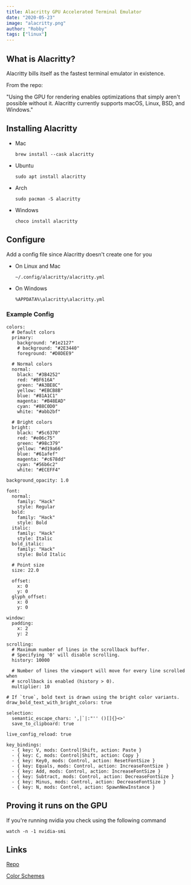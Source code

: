 ```yaml
---
title: Alacritty GPU Accelerated Terminal Emulator
date: "2020-05-23"
image: "alacritty.png"
author: "Robby"
tags: ["linux"]
---
```


## What is Alacritty?

Alacritty bills itself as the fastest terminal emulator in existence.

From the repo:

"Using the GPU for rendering enables optimizations that simply aren't possible without it. Alacritty currently supports macOS, Linux, BSD, and Windows."

## Installing Alacritty

- Mac

  ```
  brew install --cask alacritty
  ```

- Ubuntu

  ```
  sudo apt install alacritty
  ```

- Arch

  ```
  sudo pacman -S alacritty
  ```

- Windows

  ```
  choco install alacritty
  ```

## Configure

Add a config file since Alacritty doesn't create one for you

- On Linux and Mac

  ```
  ~/.config/alacritty/alacritty.yml
  ```

- On Windows

  ```
  %APPDATA%\alacritty\alacritty.yml
  ```

### Example Config

```
colors:
  # Default colors
  primary:
    background: "#1e2127"
    # background: "#2E3440"
    foreground: "#D8DEE9"

  # Normal colors
  normal:
    black: "#3B4252"
    red: "#BF616A"
    green: "#A3BE8C"
    yellow: "#EBCB8B"
    blue: "#81A1C1"
    magenta: "#B48EAD"
    cyan: "#88C0D0"
    white: "#abb2bf"

  # Bright colors
  bright:
    black: "#5c6370"
    red: "#e06c75"
    green: "#98c379"
    yellow: "#d19a66"
    blue: "#61afef"
    magenta: "#c678dd"
    cyan: "#56b6c2"
    white: "#ECEFF4"

background_opacity: 1.0

font:
  normal:
    family: "Hack"
    style: Regular
  bold:
    family: "Hack"
    style: Bold
  italic:
    family: "Hack"
    style: Italic
  bold_italic:
    family: "Hack"
    style: Bold Italic

  # Point size
  size: 22.0

  offset:
    x: 0
    y: 0
  glyph_offset:
    x: 0
    y: 0

window:
  padding:
    x: 2
    y: 2

scrolling:
  # Maximum number of lines in the scrollback buffer.
  # Specifying '0' will disable scrolling.
  history: 10000

  # Number of lines the viewport will move for every line scrolled when
  # scrollback is enabled (history > 0).
  multiplier: 10

# If `true`, bold text is drawn using the bright color variants.
draw_bold_text_with_bright_colors: true

selection:
  semantic_escape_chars: ',│`|:"'' ()[]{}<>'
  save_to_clipboard: true

live_config_reload: true

key_bindings:
  - { key: V, mods: Control|Shift, action: Paste }
  - { key: C, mods: Control|Shift, action: Copy }
  - { key: Key0, mods: Control, action: ResetFontSize }
  - { key: Equals, mods: Control, action: IncreaseFontSize }
  - { key: Add, mods: Control, action: IncreaseFontSize }
  - { key: Subtract, mods: Control, action: DecreaseFontSize }
  - { key: Minus, mods: Control, action: DecreaseFontSize }
  - { key: N, mods: Control, action: SpawnNewInstance }
```

## Proving it runs on the GPU

If you're running nvidia you check using the following command

```
watch -n -1 nvidia-smi
```

## Links

[Repo](https://github.com/alacritty/alacritty)

[Color Schemes](https://github.com/alacritty/alacritty/wiki/Color-schemes)
